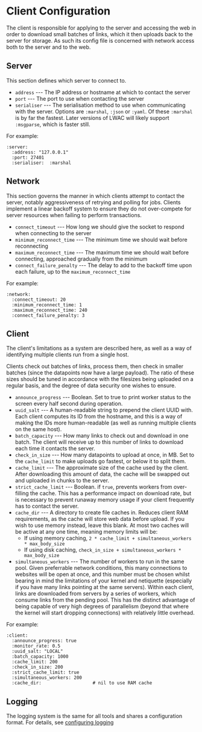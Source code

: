 Client Configuration
====================
The client is responsible for applying to the server and accessing the web in order to download small batches of links, which it then uploads back to the server for storage.  As such its config file is concerned with network access both to the server and to the web.



Server
------
This section defines which server to connect to.

 * `address`    --- The IP address or hostname at which to contact the server
 * `port`       --- The port to use when contacting the server
 * `serialiser` --- The serialisation method to use when communicating with the server.  Options are `:marshal`, `:json` or `:yaml`.  Of these `:marshal` is by far the fastest.  Later versions of LWAC will likely support `:msgparse`, which is faster still.

For example:

    :server:
      :address: "127.0.0.1"
      :port: 27401
      :serialiser:  :marshal

Network
-------
This section governs the manner in which clients attempt to contact the server, notably aggressiveness of retrying and polling for jobs.  Clients implement a linear backoff system to ensure they do not over-compete for server resources when failing to perform transactions.

 * `connect_timeout`         --- How long we should give the socket to respond when connecting to the server
 * `minimum_reconnect_time`  --- The minimum time we should wait before reconnecting
 * `maximum_reconnect_time`  --- The maximum time we should wait before connecting, approached gradually from the minimum
 * `connect_failure_penalty` --- The delay to add to the backoff time upon each failure, up to the `maximum_reconnect_time`

For example:

    :network:
      :connect_timeout: 20
      :minimum_reconnect_time: 1
      :maximum_reconnect_time: 240
      :connect_failure_penalty: 3

Client
------
The client's limitations as a system are described here, as well as a way of identifying multiple clients run from a single host.  

Clients check out batches of links, process them, then check in smaller batches (since the datapoints now have a large payload).  The ratio of these sizes should be tuned in accordance with the filesizes being uploaded on a regular basis, and the degree of data security one wishes to ensure.

 * `announce_progress` --- Boolean.  Set to true to print worker status to the screen every half second during operation.
 * `uuid_salt` --- A human-readable string to prepend the client UUID with.  Each client computes its ID from the hostname, and this is a way of making the IDs more human-readable (as well as running multiple clients on the same host).
 * `batch_capacity` --- How many links to check out and download in one batch.  The client will receive up to this number of links to download each time it contacts the server.
 * `check_in_size` --- How many datapoints to upload at once, in MB.  Set to the `cache_limit` to make uploads go fastest, or below it to split them.
 * `cache_limit` --- The approximate size of the cache used by the client.  After downloading this amount of data, the cache will be swapped out and uploaded in chunks to the server.
 * `strict_cache_limit` --- Boolean. if `true`, prevents workers from over-filling the cache.  This has a performance impact on download rate, but is necessary to prevent runaway memory usage if your client frequently has to contact the server.
 * `cache_dir` --- A directory to create file caches in.  Reduces client RAM requirements, as the cache will store web data before upload.  If you wish to use memory instead, leave this blank.  At most two caches will be active at any one time, meaning memory limits will be:
   * If using memory caching, `2 * cache_limit + simultaneous_workers * max_body_size`
   * If using disk caching, `check_in_size + simultaneous_workers * max_body_size`
 * `simultaneous_workers` --- The number of workers to run in the same pool.  Given preferrable network conditions, this many connections to websites will be open at once, and this number must be chosen whilst bearing in mind the limitations of your kernel and netiquette (especially if you have many links pointing at the same servers).  Within each client, links are downloaded from servers by a series of workers, which consume links from the pending pool.  This has the distinct advantage of being capable of very high degrees of parallelism (beyond that where the kernel will start dropping connections) with relatively little overhead.

For example:

    :client:
      :announce_progress: true
      :monitor_rate: 0.5
      :uuid_salt: "LOCAL"
      :batch_capacity: 1000
      :cache_limit: 200
      :check_in_size: 200
      :strict_cache_limit: true
      :simultaneous_workers: 200
      :cache_dir:                   # nil to use RAM cache
  
Logging
-------
The logging system is the same for all tools and shares a configuration format.  For details, see [configuring logging](log_config.html)
